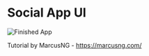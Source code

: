 # Social App UI

![Finished App](https://github.com/Edenik/Images/blob/master/Social%20App%20UI.gif)


Tutorial by MarcusNG - https://marcusng.com/

